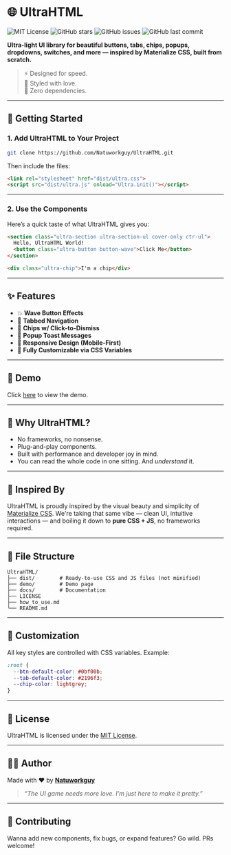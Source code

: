 # 🌐 UltraHTML
![MIT License](https://img.shields.io/badge/license-MIT-green)
![GitHub stars](https://img.shields.io/github/stars/Natuworkguy/UltraHTML)
![GitHub issues](https://img.shields.io/github/issues/Natuworkguy/UltraHTML)
![GitHub last commit](https://img.shields.io/github/last-commit/Natuworkguy/UltraHTML)

**Ultra-light UI library for beautiful buttons, tabs, chips, popups, dropdowns, switches, and more — inspired by Materialize CSS, built from scratch.**

> ⚡ Designed for speed.  
> 🎨 Styled with love.  
> 💾 Zero dependencies.

---

## 🚀 Getting Started

### 1. Add UltraHTML to Your Project

```bash
git clone https://github.com/Natuworkguy/UltraHTML.git
````

Then include the files:

```html
<link rel="stylesheet" href="dist/ultra.css">
<script src="dist/ultra.js" onload="Ultra.init()"></script>
```
---

### 2. Use the Components

Here’s a quick taste of what UltraHTML gives you:

```html
<section class="ultra-section ultra-section-ul cover-only ctr-ul">
  Hello, UltraHTML World!
  <button class="ultra-button button-wave">Click Me</button>
</section>

<div class="ultra-chip">I'm a chip</div>
```

---

## ✨ Features

* 💥 **Wave Button Effects**
* 📑 **Tabbed Navigation**
* 🎯 **Chips w/ Click-to-Dismiss**
* 💬 **Popup Toast Messages**
* 📱 **Responsive Design (Mobile-First)**
* 🎨 **Fully Customizable via CSS Variables**

---

## 🧪 Demo

Click [here](https://natuworkguy.github.io/UltraHTML/demo/) to view the demo.

---

## 🧠 Why UltraHTML?

* No frameworks, no nonsense.
* Plug-and-play components.
* Built with performance and developer joy in mind.
* You can read the whole code in one sitting. And *understand* it.

---

## 🙌 Inspired By

UltraHTML is proudly inspired by the visual beauty and simplicity of [Materialize CSS](https://materializecss.com/).
We're taking that same vibe — clean UI, intuitive interactions — and boiling it down to **pure CSS + JS**, no frameworks required.

---

## 📂 File Structure

```
UltraHTML/
├── dist/        # Ready-to-use CSS and JS files (not minified)
├── demo/        # Demo page
├── docs/        # Documentation
├── LICENSE
├── how_to_use.md
└── README.md
```

---

## 🔧 Customization

All key styles are controlled with CSS variables. Example:

```css
:root {
  --btn-default-color: #0bf00b;
  --tab-default-color: #2196f3;
  --chip-color: lightgrey;
}
```

---

## 📜 License

UltraHTML is licensed under the [MIT License](LICENSE).

---

## 🧑‍💻 Author

Made with ❤️ by **[Natuworkguy](https://github.com/Natuworkguy)**

> *“The UI game needs more love. I’m just here to make it pretty.”*

---

## 🤝 Contributing

Wanna add new components, fix bugs, or expand features? Go wild. PRs welcome!
